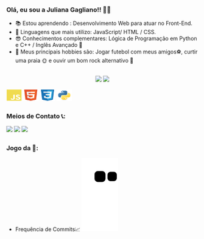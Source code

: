 ### Olá, eu sou a Juliana Gagliano!! 👋🏻

- 📚 Estou aprendendo : Desenvolvimento Web para atuar no Front-End. 
- 📌 Linguagens que mais utilizo: JavaScript/ HTML / CSS. 
- 😎 Conhecimentos complementares: Lógica de Programação em Python e C++ / Inglês Avançado 🤟 
- 🎡 Meus principais hobbies são: Jogar futebol com meus amigos⚽, curtir uma praia 🌞 e ouvir um bom rock alternativo 🎵 

<br>
<div align="center">
  <img height="160em" src="https://github-readme-stats.vercel.app/api?username=Juliana&show_icons=true&theme=dracula&include_all_commits=true&count_private=true"/>
  <img height="160em" src="https://github-readme-stats.vercel.app/api/top-langs/?username=Julianagagliano7&layout=compact&langs_count=7&theme=dracula"/>
</div>

<div style="display: inline_block"><br>
  <img align="center" alt="Rafa-Js" height="30" width="40" src="https://raw.githubusercontent.com/devicons/devicon/master/icons/javascript/javascript-plain.svg">
  <img align="center" alt="Rafa-HTML" height="30" width="40" src="https://raw.githubusercontent.com/devicons/devicon/master/icons/html5/html5-original.svg">
  <img align="center" alt="Rafa-CSS" height="30" width="40" src="https://raw.githubusercontent.com/devicons/devicon/master/icons/css3/css3-original.svg">
  <img align="center" alt="Rafa-Python" height="30" width="40" src="https://raw.githubusercontent.com/devicons/devicon/master/icons/python/python-original.svg">
</div>

##
  
  ### Meios de Contato 📞:
  
  <div>
    <a href="https://www.linkedin.com/in/juliana-gagliano-4616141b9" target="_blank"><img src="https://img.shields.io/badge/-LinkedIn-%230077B5?style=for-the-badge&logo=linkedin&logoColor=white"></a> 
     <a href = "mailto:julianagagliano1@gmail.com"><img src="https://img.shields.io/badge/-Gmail-%23333?style=for-the-badge&logo=gmail&logoColor=white" target="_blank"></a>
  <a href="https://instagram.com/juliana_gagliano" target="_blank"><img src="https://img.shields.io/badge/-Instagram-%23E4405F?style=for-the-badge&logo=instagram&logoColor=white" target="_blank"></a> 
 </div>
  
  ##
  ### Jogo da 🐍:
  - Frequência de Commits📈
   ![Snake animation](https://github.com/rafaballerini/rafaballerini/blob/output/github-contribution-grid-snake.svg)
